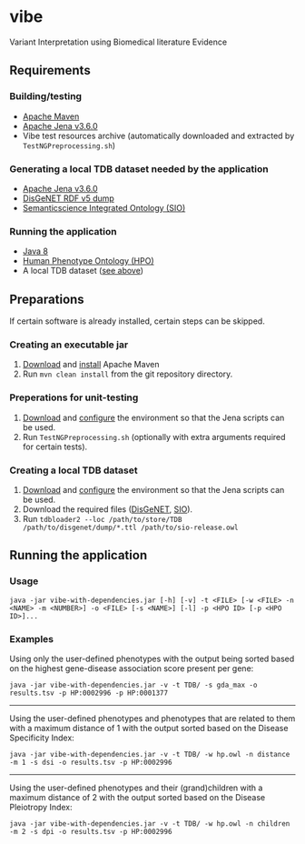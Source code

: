 # vibe
Variant Interpretation using Biomedical literature Evidence

## Requirements
### Building/testing

* [Apache Maven][maven_download]
* [Apache Jena v3.6.0][jena_download]
* Vibe test resources archive (automatically downloaded and extracted by `TestNGPreprocessing.sh`)

### Generating a local TDB dataset needed by the application

* [Apache Jena v3.6.0][jena_download]
* [DisGeNET RDF v5 dump][disgenet_rdf_v5_dump]
* [Semanticscience Integrated Ontology (SIO)][sio_owl]

### Running the application

* [Java 8][java_download]
* [Human Phenotype Ontology (HPO)][hpo_owl]
* A local TDB dataset ([see above](#generating-a-local-tdb-dataset-needed-by-the-application))

## Preparations
If certain software is already installed, certain steps can be skipped.

### Creating an executable jar

1. [Download][maven_download] and [install][maven_install] Apache Maven
2. Run `mvn clean install` from the git repository directory.

### Preperations for unit-testing

1. [Download][jena_download] and [configure][jena_configure] the environment so that the Jena scripts can be used.
2. Run `TestNGPreprocessing.sh` (optionally with extra arguments required for certain tests).


### Creating a local TDB dataset

1. [Download][jena_download] and [configure][jena_configure] the environment so that the Jena scripts can be used.
2. Download the required files ([DisGeNET][disgenet_rdf_v5_dump], [SIO][sio_owl]).
3. Run `tdbloader2 --loc /path/to/store/TDB /path/to/disgenet/dump/*.ttl /path/to/sio-release.owl`

## Running the application
### Usage

`java -jar vibe-with-dependencies.jar [-h] [-v] -t <FILE> [-w <FILE> -n <NAME> -m <NUMBER>] -o <FILE> [-s <NAME>] [-l] -p <HPO ID> [-p <HPO ID>]...`

### Examples
Using only the user-defined phenotypes with the output being sorted based on the highest gene-disease association score
present per gene:

`java -jar vibe-with-dependencies.jar -v -t TDB/ -s gda_max -o results.tsv -p HP:0002996 -p HP:0001377`

---

Using the user-defined phenotypes and phenotypes that are related to them with a maximum distance of 1 with the output
 sorted based on the Disease Specificity Index:

`java -jar vibe-with-dependencies.jar -v -t TDB/ -w hp.owl -n distance -m 1 -s dsi -o results.tsv -p HP:0002996`

---

Using the user-defined phenotypes and their (grand)children with a maximum distance of 2 with the output sorted based on
the Disease Pleiotropy Index:

`java -jar vibe-with-dependencies.jar -v -t TDB/ -w hp.owl -n children -m 2 -s dpi -o results.tsv -p HP:0002996`


[java_download]:https://www.java.com/download
[maven_download]:https://maven.apache.org/download.cgi
[maven_install]:https://maven.apache.org/install.html
[jena_download]:https://jena.apache.org/download/index.cgi
[jena_configure]:https://jena.apache.org/documentation/tdb/commands.html#scripts
[disgenet_rdf_v5_dump]:http://rdf.disgenet.org/download/v5.0.0/disgenetv5.0-rdf-v5.0.0-dump.tar.gz
[sio_owl]:http://semanticscience.org/ontology/sio.owl
[hpo_owl]:http://purl.obolibrary.org/obo/hp.owl

